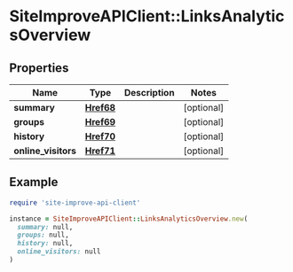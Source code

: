 # SiteImproveAPIClient::LinksAnalyticsOverview

## Properties

| Name | Type | Description | Notes |
| ---- | ---- | ----------- | ----- |
| **summary** | [**Href68**](Href68.md) |  | [optional] |
| **groups** | [**Href69**](Href69.md) |  | [optional] |
| **history** | [**Href70**](Href70.md) |  | [optional] |
| **online_visitors** | [**Href71**](Href71.md) |  | [optional] |

## Example

```ruby
require 'site-improve-api-client'

instance = SiteImproveAPIClient::LinksAnalyticsOverview.new(
  summary: null,
  groups: null,
  history: null,
  online_visitors: null
)
```


